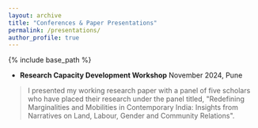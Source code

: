 ```yaml
---
layout: archive
title: "Conferences & Paper Presentations"
permalink: /presentations/
author_profile: true
---
```

{% include base_path %}
* **Research Capacity Development Workshop** November 2024, Pune
>I presented my working research paper with a panel of five scholars who
have placed their research under the panel titled, "Redefining Marginalities
and Mobilities in Contemporary India: Insights from Narratives on Land,
Labour, Gender and Community Relations".
